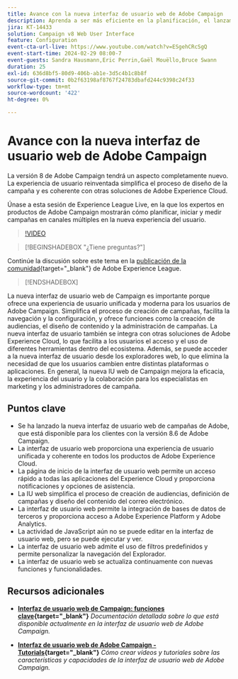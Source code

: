 ```yaml
---
title: Avance con la nueva interfaz de usuario web de Adobe Campaign
description: Aprenda a ser más eficiente en la planificación, el lanzamiento y la medición de estrategias de marketing entre canales, incluido el marketing por correo electrónico y el marketing en medios sociales mediante la nueva interfaz de usuario web de Adobe Campaign.
jira: KT-14433
solution: Campaign v8 Web User Interface
feature: Configuration
event-cta-url-live: https://www.youtube.com/watch?v=ESgehCRcSgQ
event-start-time: 2024-02-29 08:00-7
event-guests: Sandra Hausmann,Eric Perrin,Gaël Mouëllo,Bruce Swann
duration: 25
exl-id: 636d8bf5-80d9-406b-ab1e-3d5c4b1c8b8f
source-git-commit: 0b2f63198af8767f24783dbafd244c9398c24f33
workflow-type: tm+mt
source-wordcount: '422'
ht-degree: 0%

---
```


# Avance con la nueva interfaz de usuario web de Adobe Campaign

La versión 8 de Adobe Campaign tendrá un aspecto completamente nuevo. La experiencia de usuario reinventada simplifica el proceso de diseño de la campaña y es coherente con otras soluciones de Adobe Experience Cloud.

Únase a esta sesión de Experience League Live, en la que los expertos en productos de Adobe Campaign mostrarán cómo planificar, iniciar y medir campañas en canales múltiples en la nueva experiencia del usuario.

>[!VIDEO](https://video.tv.adobe.com/v/3427258/?quality=12&learn=on)

>[!BEGINSHADEBOX &quot;¿Tiene preguntas?&quot;]

Continúe la discusión sobre este tema en la [publicación de la comunidad](https://experienceleaguecommunities.adobe.com/t5/adobe-campaign-classic/experience-league-live-post-session-discussion-leaping-ahead/m-p/656893#M2671){target="_blank"} de Adobe Experience League.

>[!ENDSHADEBOX]

La nueva interfaz de usuario web de Campaign es importante porque ofrece una experiencia de usuario unificada y moderna para los usuarios de Adobe Campaign. Simplifica el proceso de creación de campañas, facilita la navegación y la configuración, y ofrece funciones como la creación de audiencias, el diseño de contenido y la administración de campañas. La nueva interfaz de usuario también se integra con otras soluciones de Adobe Experience Cloud, lo que facilita a los usuarios el acceso y el uso de diferentes herramientas dentro del ecosistema. Además, se puede acceder a la nueva interfaz de usuario desde los exploradores web, lo que elimina la necesidad de que los usuarios cambien entre distintas plataformas o aplicaciones. En general, la nueva IU web de Campaign mejora la eficacia, la experiencia del usuario y la colaboración para los especialistas en marketing y los administradores de campaña.

## Puntos clave

* Se ha lanzado la nueva interfaz de usuario web de campañas de Adobe, que está disponible para los clientes con la versión 8.6 de Adobe Campaign.
* La interfaz de usuario web proporciona una experiencia de usuario unificada y coherente en todos los productos de Adobe Experience Cloud.
* La página de inicio de la interfaz de usuario web permite un acceso rápido a todas las aplicaciones del Experience Cloud y proporciona notificaciones y opciones de asistencia.
* La IU web simplifica el proceso de creación de audiencias, definición de campañas y diseño del contenido del correo electrónico.
* La interfaz de usuario web permite la integración de bases de datos de terceros y proporciona acceso a Adobe Experience Platform y Adobe Analytics.
* La actividad de JavaScript aún no se puede editar en la interfaz de usuario web, pero se puede ejecutar y ver.
* La interfaz de usuario web admite el uso de filtros predefinidos y permite personalizar la navegación del Explorador.
* La interfaz de usuario web se actualiza continuamente con nuevas funciones y funcionalidades.


## Recursos adicionales

* **[Interfaz de usuario web de Campaign: funciones clave](https://experienceleague.adobe.com/docs/campaign-web/v8/whats-new.html?lang=es){target="_blank"}**
  *Documentación detallada sobre lo que está disponible actualmente en la interfaz de usuario web de Adobe Campaign.*

* **[Interfaz de usuario web de Adobe Campaign - Tutorials](https://experienceleague.adobe.com/docs/campaign-web-learn/tutorials/overview.html?lang=en){target="_blank"}**
  *Cómo crear vídeos y tutoriales sobre las características y capacidades de la interfaz de usuario web de Adobe Campaign.*

